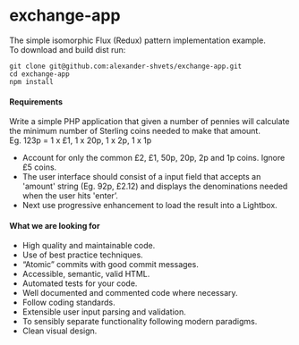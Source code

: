 # exchange-app
The simple isomorphic Flux (Redux) pattern implementation example.    
To download and build dist run:   

    git clone git@github.com:alexander-shvets/exchange-app.git
    cd exchange-app
    npm install

#### Requirements
Write a simple PHP application that given a number of pennies will calculate the minimum number of Sterling coins needed to make that amount.   
Eg. 123p = 1 x £1, 1 x 20p, 1 x 2p, 1 x 1p

* Account for only the common £2, £1, 50p, 20p, 2p and 1p coins. Ignore £5 coins.
* The user interface should consist of a input field that accepts an 'amount' string (Eg. 92p,
£2.12) and displays the denominations needed when the user hits 'enter’.
* Next use progressive enhancement to load the result into a Lightbox.

#### What we are looking for
* High quality and maintainable code.
* Use of best practice techniques.
* “Atomic” commits with good commit messages.
* Accessible, semantic, valid HTML.
* Automated tests for your code.
* Well documented and commented code where necessary.
* Follow coding standards.
* Extensible user input parsing and validation.
* To sensibly separate functionality following modern paradigms.
* Clean visual design.
